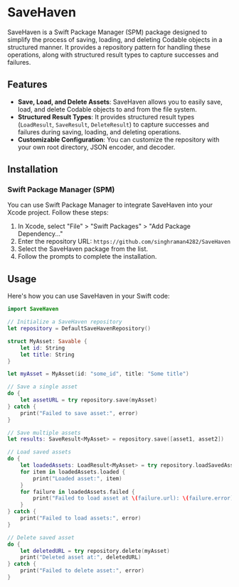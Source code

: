 # SaveHaven

SaveHaven is a Swift Package Manager (SPM) package designed to simplify the process of saving, loading, and deleting Codable objects in a structured manner. It provides a repository pattern for handling these operations, along with structured result types to capture successes and failures.

## Features

- **Save, Load, and Delete Assets**: SaveHaven allows you to easily save, load, and delete Codable objects to and from the file system.
- **Structured Result Types**: It provides structured result types (`LoadResult`, `SaveResult`, `DeleteResult`) to capture successes and failures during saving, loading, and deleting operations.
- **Customizable Configuration**: You can customize the repository with your own root directory, JSON encoder, and decoder.

## Installation

### Swift Package Manager (SPM)

You can use Swift Package Manager to integrate SaveHaven into your Xcode project. Follow these steps:

1. In Xcode, select "File" > "Swift Packages" > "Add Package Dependency..."
2. Enter the repository URL: `https://github.com/singhraman4282/SaveHaven`
3. Select the SaveHaven package from the list.
4. Follow the prompts to complete the installation.

## Usage

Here's how you can use SaveHaven in your Swift code:

```swift
import SaveHaven

// Initialize a SaveHaven repository
let repository = DefaultSaveHavenRepository()

struct MyAsset: Savable {
    let id: String
    let title: String
}

let myAsset = MyAsset(id: "some_id", title: "Some title")

// Save a single asset
do {
    let assetURL = try repository.save(myAsset)
} catch {
    print("Failed to save asset:", error)
}

// Save multiple assets
let results: SaveResult<MyAsset> = repository.save([asset1, asset2])

// Load saved assets
do {
    let loadedAssets: LoadResult<MyAsset> = try repository.loadSavedAssets(of: MyAsset.self)
    for item in loadedAssets.loaded {
        print("Loaded asset:", item)
    }
    for failure in loadedAssets.failed {
        print("Failed to load asset at \(failure.url): \(failure.error)")
    }
} catch {
    print("Failed to load assets:", error)
}

// Delete saved asset
do {
    let deletedURL = try repository.delete(myAsset)
    print("Deleted asset at:", deletedURL)
} catch {
    print("Failed to delete asset:", error)
}
